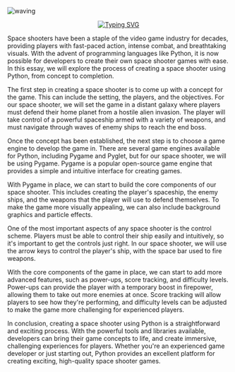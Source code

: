  ![waving](https://capsule-render.vercel.app/api?type=waving&height=90&color=gradient)
 <div align="center">
 
[![Typing SVG](https://readme-typing-svg.herokuapp.com?font=Mouse+Memoirs&size=65&pause=500&color=06CD9C&vCenter=true&width=600&height=70&lines=Space+Shooter;Made+with+Pygame)](https://git.io/typing-svg)
 
</div>
 
Space shooters have been a staple of the video game industry for decades, providing players with fast-paced action, intense combat, and breathtaking visuals. With the advent of programming languages like Python, it is now possible for developers to create their own space shooter games with ease. In this essay, we will explore the process of creating a space shooter using Python, from concept to completion.

The first step in creating a space shooter is to come up with a concept for the game. This can include the setting, the players, and the objectives. For our space shooter, we will set the game in a distant galaxy where players must defend their home planet from a hostile alien invasion. The player will take control of a powerful spaceship armed with a variety of weapons, and must navigate through waves of enemy ships to reach the end boss.

Once the concept has been established, the next step is to choose a game engine to develop the game in. There are several game engines available for Python, including Pygame and Pyglet, but for our space shooter, we will be using Pygame. Pygame is a popular open-source game engine that provides a simple and intuitive interface for creating games.

With Pygame in place, we can start to build the core components of our space shooter. This includes creating the player's spaceship, the enemy ships, and the weapons that the player will use to defend themselves. To make the game more visually appealing, we can also include background graphics and particle effects.

One of the most important aspects of any space shooter is the control scheme. Players must be able to control their ship easily and intuitively, so it's important to get the controls just right. In our space shooter, we will use the arrow keys to control the player's ship, with the space bar used to fire weapons.

With the core components of the game in place, we can start to add more advanced features, such as power-ups, score tracking, and difficulty levels. Power-ups can provide the player with a temporary boost in firepower, allowing them to take out more enemies at once. Score tracking will allow players to see how they're performing, and difficulty levels can be adjusted to make the game more challenging for experienced players.

In conclusion, creating a space shooter using Python is a straightforward and exciting process. With the powerful tools and libraries available, developers can bring their game concepts to life, and create immersive, challenging experiences for players. Whether you're an experienced game developer or just starting out, Python provides an excellent platform for creating exciting, high-quality space shooter games.

